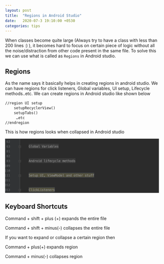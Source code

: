 ```yaml
---
layout: post
title:  "Regions in Android Studio"
date:   2020-07-3 19:10:00 +0530
categories: tips
---
```


When classes become quite large (Always try to have a class with less than 200 lines :) ), it becomes hard to focus on certain piece of logic without all the noise/distraction from other code present in the same file. To solve this we can use what is called as `Regions` in Android studio.


## Regions
As the name says it basically helps in creating regions in android studio. We can have regions for click listeners, Global variables, UI setup, Lifecycle methods..etc. We can create regions in Android studio like shown below

```
//region UI setup
	setupRecyclerView()
	setupTabs()
	 …etc
//endregion
```

This is how regions looks when collapsed in Android studio

![image](https://github.com/AnirudhBhat/anirudhbhat.github.com/blob/master/assets/regions_android_studio.png?raw=true)

## Keyboard Shortcuts
Command + shift + plus (+) expands the entire file

Command + shift + minus(-) collapses the entire file

If you want to expand or collapse a certain region then

Command + plus(+) expands region

Command + minus(-) collapses region
